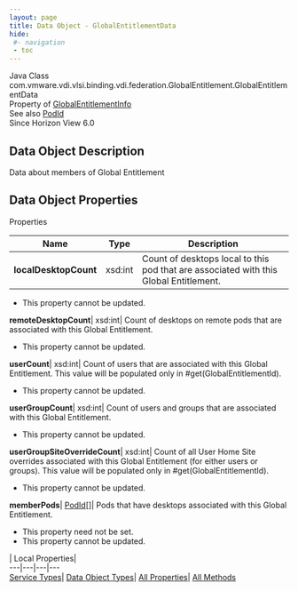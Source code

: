 ```yaml
---
layout: page
title: Data Object - GlobalEntitlementData
hide:
 #- navigation
 - toc
---
```






Java Class
    com.vmware.vdi.vlsi.binding.vdi.federation.GlobalEntitlement.GlobalEntitlementData  
Property of
     [GlobalEntitlementInfo](vdi.federation.GlobalEntitlement.GlobalEntitlementInfo.md#field_detail)  
See also
     [PodId](vdi.entity.PodId.md)  
Since 
    Horizon View 6.0

## Data Object Description 

Data about members of Global Entitlement 

## Data Object Properties

Properties

Name |  Type |  Description   
---|---|---  
**localDesktopCount**|  xsd:int|  Count of desktops local to this pod that are associated with this Global Entitlement.   


 * This property cannot be updated.

  
**remoteDesktopCount**|  xsd:int|  Count of desktops on remote pods that are associated with this Global Entitlement.   


 * This property cannot be updated.

  
**userCount**|  xsd:int|  Count of users that are associated with this Global Entitlement. This value will be populated only in #get(GlobalEntitlementId).   


 * This property cannot be updated.

  
**userGroupCount**|  xsd:int|  Count of users and groups that are associated with this Global Entitlement.   


 * This property cannot be updated.

  
**userGroupSiteOverrideCount**|  xsd:int|  Count of all User Home Site overrides associated with this Global Entitlement (for either users or groups). This value will be populated only in #get(GlobalEntitlementId).   


 * This property cannot be updated.

  
**memberPods**| [PodId[]](vdi.entity.PodId.md)|  Pods that have desktops associated with this Global Entitlement.   


 * This property need not be set.
 * This property cannot be updated.

  
  
  
 | Local Properties|   
---|---|---|---  
[Service Types](index-mo_types.md)| [Data Object Types](index-do_types.md)| [All Properties](index-properties.md)| [All Methods](index-methods.md)  
  
  

